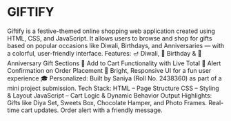 # GIFTIFY
Giftify is a festive-themed online shopping web application created using HTML, CSS, and JavaScript. It allows users to browse and shop for gifts based on popular occasions like Diwali, Birthdays, and Anniversaries — with a colorful, user-friendly interface. 
Features: 🪔 Diwali, 🎂 Birthday & 💐 Anniversary Gift Sections
🛒 Add to Cart Functionality with Live Total
💬 Alert Confirmation on Order Placement 
🎨 Bright, Responsive UI for a fun user experience
🎓 Personalized: Built by Saniya (Roll No. 2438360) as part of a mini project submission. 
Tech Stack: HTML – Page Structure CSS – Styling & Layout JavaScript – Cart Logic & Dynamic Behavior 
Output Highlights: Gifts like Diya Set, Sweets Box, Chocolate Hamper, and Photo Frames. 
Real-time cart updates. Order alert with a friendly message.
